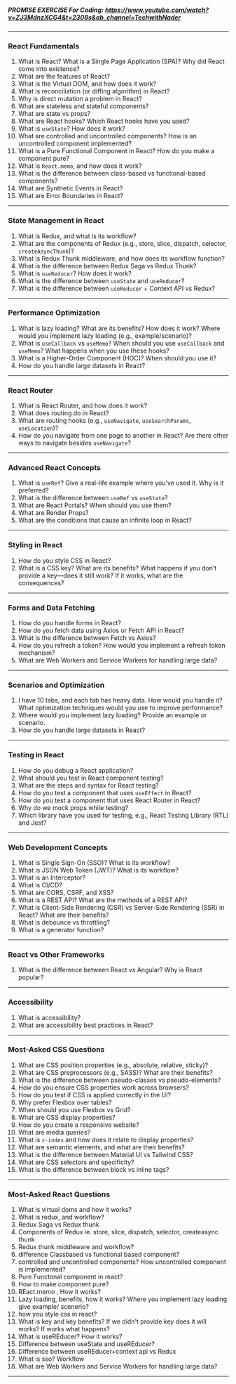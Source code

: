##### PROMISE EXERCISE For Coding: https://www.youtube.com/watch?v=ZJ3MdnzXCG4&t=2308s&ab_channel=TechwithNader
---

### React Fundamentals
1. What is React? What is a Single Page Application (SPA)? Why did React come into existence?
2. What are the features of React?
3. What is the Virtual DOM, and how does it work?
4. What is reconciliation (or diffing algorithm) in React?
5. Why is direct mutation a problem in React?
6. What are stateless and stateful components?
7. What are state vs props?
8. What are React hooks? Which React hooks have you used?
9. What is `useState`? How does it work?
10. What are controlled and uncontrolled components? How is an uncontrolled component implemented?
11. What is a Pure Functional Component in React? How do you make a component pure?
12. What is `React.memo`, and how does it work?
13. What is the difference between class-based vs functional-based components?
14. What are Synthetic Events in React?
15. What are Error Boundaries in React?

---

### State Management in React
1. What is Redux, and what is its workflow?
2. What are the components of Redux (e.g., store, slice, dispatch, selector, `createAsyncThunk`)?
3. What is Redux Thunk middleware, and how does its workflow function?
4. What is the difference between Redux Saga vs Redux Thunk?
5. What is `useReducer`? How does it work?
6. What is the difference between `useState` and `useReducer`?
7. What is the difference between `useReducer` + Context API vs Redux?

---

### Performance Optimization
1. What is lazy loading? What are its benefits? How does it work? Where would you implement lazy loading (e.g., example/scenario)?
2. What is `useCallback` vs `useMemo`? When should you use `useCallback` and `useMemo`? What happens when you use these hooks?
3. What is a Higher-Order Component (HOC)? When should you use it?
4. How do you handle large datasets in React?

---

### React Router
1. What is React Router, and how does it work?
2. What does routing do in React?
3. What are routing hooks (e.g., `useNavigate`, `useSearchParams`, `useLocation`)?
4. How do you navigate from one page to another in React? Are there other ways to navigate besides `useNavigate`?

---

### Advanced React Concepts
1. What is `useRef`? Give a real-life example where you’ve used it. Why is it preferred?
2. What is the difference between `useRef` vs `useState`?
3. What are React Portals? When should you use them?
4. What are Render Props?
5. What are the conditions that cause an infinite loop in React?

---

### Styling in React
1. How do you style CSS in React?
2. What is a CSS key? What are its benefits? What happens if you don’t provide a key—does it still work? If it works, what are the consequences?

---

### Forms and Data Fetching
1. How do you handle forms in React?
2. How do you fetch data using Axios or Fetch API in React?
3. What is the difference between Fetch vs Axios?
4. How do you refresh a token? How would you implement a refresh token mechanism?
5. What are Web Workers and Service Workers for handling large data?

---

### Scenarios and Optimization
1. I have 10 tabs, and each tab has heavy data. How would you handle it? What optimization techniques would you use to improve performance?
2. Where would you implement lazy loading? Provide an example or scenario.
3. How do you handle large datasets in React?

---

### Testing in React
1. How do you debug a React application?
2. What should you test in React component testing?
3. What are the steps and syntax for React testing?
4. How do you test a component that uses `useEffect` in React?
5. How do you test a component that uses React Router in React?
6. Why do we mock props while testing?
7. Which library have you used for testing, e.g., React Testing Library (RTL) and Jest?

---

### Web Development Concepts
1. What is Single Sign-On (SSO)? What is its workflow?
2. What is JSON Web Token (JWT)? What is its workflow?
3. What is an Interceptor?
4. What is CI/CD?
5. What are CORS, CSRF, and XSS?
6. What is a REST API? What are the methods of a REST API?
7. What is Client-Side Rendering (CSR) vs Server-Side Rendering (SSR) in React? What are their benefits?
8. What is debounce vs throttling?
9. What is a generator function?

---

### React vs Other Frameworks
1. What is the difference between React vs Angular? Why is React popular?

---

### Accessibility
1. What is accessibility?
2. What are accessibility best practices in React?

---

### Most-Asked CSS Questions
1. What are CSS position properties (e.g., absolute, relative, sticky)?
2. What are CSS preprocessors (e.g., SASS)? What are their benefits?
3. What is the difference between pseudo-classes vs pseudo-elements?
4. How do you ensure CSS properties work across browsers?
5. How do you test if CSS is applied correctly in the UI?
6. Why prefer Flexbox over tables?
7. When should you use Flexbox vs Grid?
8. What are CSS display properties?
9. How do you create a responsive website?
10. What are media queries?
11. What is `z-index` and how does it relate to display properties?
12. What are semantic elements, and what are their benefits?
13. What is the difference between Material UI vs Tailwind CSS?
14. What are CSS selectors and specificity?
15. What is the difference between block vs inline tags?
---

### Most-Asked React Questions
1. What is virtual doms and how it works?
2. What is redux, and workflow?
3. Redux Saga vs Redux thunk
4. Components of Redux ie. store, slice, dispatch, selector, createasync thunk
5. Redux thunk middleware and workflow?
6. difference Classbased vs functional based component?
7. controlled and uncontrolled components? How uncontrolled component is implemented?
8. Pure Functonal component in react?
9. How to make component pure?
10. REact.memo , How it works?
11. Lazy loading, benefits, how it works? Where you implement lazy loading give example/ scenerio?
12. how you style css in react?
13. What is key and key benefits? If we didn't provide key does it will works? If works what happens?
14. What is useREducer? How it works?
15. Difference between useState and useREducer?
16. Difference between useREducer+context api vs Redux
17. What is sso? Workflow
18. What are Web Workers and Service Workers for handling large data?

---
